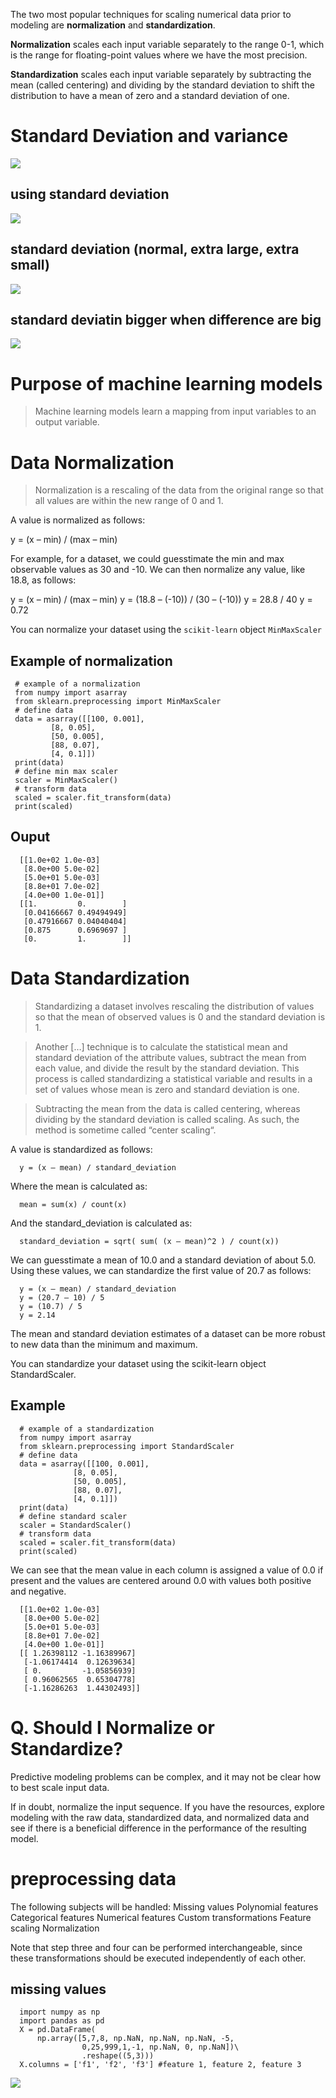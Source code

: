 The two most popular techniques for scaling numerical data prior to modeling are **normalization** and **standardization**.

**Normalization** scales each input variable separately to the range 0-1, which is the range for floating-point values where we have the most precision.

**Standardization** scales each input variable separately by subtracting the mean (called centering) and dividing by the standard deviation to shift the distribution to have a mean of zero and a standard deviation of one.

# Standard Deviation and variance

![](https://i.imgur.com/zO0MQki.png)

## using standard deviation

![](https://i.imgur.com/dVxXrkI.png)

## standard deviation (normal, extra large, extra small)

![](https://i.imgur.com/3cfSC9b.png)

## standard deviatin bigger when difference are big

![](https://i.imgur.com/IfHYmM2.png)

# Purpose of machine learning models

> Machine learning models learn a mapping from input variables to an output variable.


# Data Normalization

> Normalization is a rescaling of the data from the original range so that all values are within the new range of 0 and 1.

A value is normalized as follows:

   y = (x – min) / (max – min)
   
For example, for a dataset, we could guesstimate the min and max observable values as 30 and -10. We can then normalize any value, like 18.8, as follows:

  y = (x – min) / (max – min)
  y = (18.8 – (-10)) / (30 – (-10))
  y = 28.8 / 40
  y = 0.72
  
You can normalize your dataset using the `scikit-learn` object `MinMaxScaler`


## Example of normalization

     # example of a normalization
     from numpy import asarray
     from sklearn.preprocessing import MinMaxScaler
     # define data
     data = asarray([[100, 0.001],
             [8, 0.05],
             [50, 0.005],
             [88, 0.07],
             [4, 0.1]])
     print(data)
     # define min max scaler
     scaler = MinMaxScaler()
     # transform data
     scaled = scaler.fit_transform(data)
     print(scaled)
     
 ## Ouput


      [[1.0e+02 1.0e-03]
       [8.0e+00 5.0e-02]
       [5.0e+01 5.0e-03]
       [8.8e+01 7.0e-02]
       [4.0e+00 1.0e-01]]
      [[1.         0.        ]
       [0.04166667 0.49494949]
       [0.47916667 0.04040404]
       [0.875      0.6969697 ]
       [0.         1.        ]]
       
# Data Standardization

> Standardizing a dataset involves rescaling the distribution of values so that the mean of observed values is 0 and the standard deviation is 1.

> Another […] technique is to calculate the statistical mean and standard deviation of the attribute values, subtract the mean from each value, and divide the result by the standard deviation. This process is called standardizing a statistical variable and results in a set of values whose mean is zero and standard deviation is one.

> Subtracting the mean from the data is called centering, whereas dividing by the standard deviation is called scaling. As such, the method is sometime called “center scaling“.

A value is standardized as follows:

      y = (x – mean) / standard_deviation
Where the mean is calculated as:

      mean = sum(x) / count(x)
And the standard_deviation is calculated as:

      standard_deviation = sqrt( sum( (x – mean)^2 ) / count(x))
We can guesstimate a mean of 10.0 and a standard deviation of about 5.0. Using these values, we can standardize the first value of 20.7 as follows:

      y = (x – mean) / standard_deviation
      y = (20.7 – 10) / 5
      y = (10.7) / 5
      y = 2.14
The mean and standard deviation estimates of a dataset can be more robust to new data than the minimum and maximum.

You can standardize your dataset using the scikit-learn object StandardScaler.

## Example

      # example of a standardization
      from numpy import asarray
      from sklearn.preprocessing import StandardScaler
      # define data
      data = asarray([[100, 0.001],
                  [8, 0.05],
                  [50, 0.005],
                  [88, 0.07],
                  [4, 0.1]])
      print(data)
      # define standard scaler
      scaler = StandardScaler()
      # transform data
      scaled = scaler.fit_transform(data)
      print(scaled)
      
We can see that the mean value in each column is assigned a value of 0.0 if present and the values are centered around 0.0 with values both positive and negative.

      [[1.0e+02 1.0e-03]
       [8.0e+00 5.0e-02]
       [5.0e+01 5.0e-03]
       [8.8e+01 7.0e-02]
       [4.0e+00 1.0e-01]]
      [[ 1.26398112 -1.16389967]
       [-1.06174414  0.12639634]
       [ 0.         -1.05856939]
       [ 0.96062565  0.65304778]
       [-1.16286263  1.44302493]]
       
       
# Q. Should I Normalize or Standardize?

Predictive modeling problems can be complex, and it may not be clear how to best scale input data.

If in doubt, normalize the input sequence. If you have the resources, explore modeling with the raw data, standardized data, and normalized data and see if there is a beneficial difference in the performance of the resulting model.


# preprocessing data

The following subjects will be handled:
      Missing values
      Polynomial features
      Categorical features
      Numerical features
      Custom transformations
      Feature scaling
      Normalization
      
Note that step three and four can be performed interchangeable, since these transformations should be executed independently of each other.


## missing values

      import numpy as np
      import pandas as pd
      X = pd.DataFrame(
          np.array([5,7,8, np.NaN, np.NaN, np.NaN, -5,
                    0,25,999,1,-1, np.NaN, 0, np.NaN])\
                    .reshape((5,3)))
      X.columns = ['f1', 'f2', 'f3'] #feature 1, feature 2, feature 3
      
      
![](https://i.imgur.com/N0s96b8.png)


